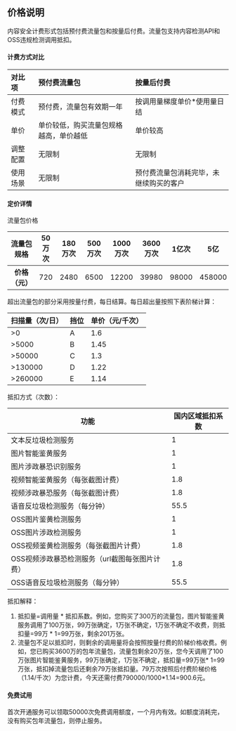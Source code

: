 ## 价格说明

内容安全计费形式包括预付费流量包和按量后付费。流量包支持内容检测API和OSS违规检测调用抵扣。

#### 计费方式对比

| 对比项   | 预付费流量包                           | 按量后付费                             |
| :------- | :------------------------------------- | :------------------------------------- |
| 付费模式 | 预付费，流量包有效期一年               | 按调用量梯度单价*使用量日结            |
| 单价     | 单价较低，购买流量包规格越高，单价越低 | 单价较高                               |
| 调整配置 | 无限制                                 | 无限制                                 |
| 使用场景 | 无限制                                 | 预付费流量包消耗完毕，未继续购买的客户 |

#### 定价详情

流量包价格

| **流量包规格** | 50万次 | 180万次 | 500万次 | 1000万次 | 3600万次 | 1亿次 | 5亿    |
| :------------: | ------ | ------- | ------- | -------- | -------- | ----- | ------ |
| **价格（元）** | 720    | 2480    | 6500    | 12200    | 39980    | 98000 | 458000 |



超出流量包的部分采用按量付费，每日结算。每日超出量按照下表阶梯计算：

| **扫描量（次/日）** | **挡位** | **单价（元/千次）** |
| ------------------- | -------- | ------------------- |
| >0                  | A        | 1.6                 |
| >5000               | B        | 1.45                |
| >50000              | C        | 1.3                 |
| >130000             | D        | 1.22                |
| >260000             | E        | 1.14                |

抵扣方式（次数）：

| 功能                                           | 国内区域抵扣系数 |
| ---------------------------------------------- | ---------------- |
| 文本反垃圾检测服务                             | 1                |
| 图片智能鉴黄服务                               | 1                |
| 图片涉政暴恐识别服务                           | 1                |
| 视频智能鉴黄服务（每张截图计费）               | 1.8              |
| 视频涉政暴恐服务（每张截图计费）               | 1.8              |
| 语音反垃圾检测服务（每分钟）                   | 55.5             |
| OSS图片鉴黄检测服务                            | 1                |
| OSS图片涉政检测服务                            | 1                |
| OSS视频鉴黄检测服务（每张截图片计费）          | 1.8              |
| OSS视频涉政暴恐检测服务（url截图每张图片计费） | 1.8              |
| OSS语音反垃圾检测服务（每分钟）                | 55.5             |

抵扣解释：

1. 抵扣量=调用量 * 抵扣系数。例如，您购买了300万的流量包，图片智能鉴黄服务调用了100万张，99万张确定，1万张不确定，1万张不确定不收费，则抵扣量=99万 * 1=99万张，剩余201万张。
2. 流量包不足以抵扣时，则剩余的调用量将会按照按量付费的阶梯价格收费。例如，您已购买3600万的包年流量包，流量包剩余20万张，您今天调用了100万张图片智能鉴黄服务，99万张确定，1万张不确定，抵扣量=99万张* 1=99万张，抵扣掉流量包后还剩余79万张抵扣量。79万次按照后付费阶梯价格（1.14/千次）为您计费，今天还需付费790000/1000*1.14=900.6元。

#### 免费试用

首次开通服务可以领取50000次免费调用额度，一个月内有效。如额度消耗完，没有购买包年流量包，则停止服务。